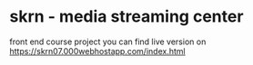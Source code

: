# skrn - media streaming center
front end course project 
you can find live version on https://skrn07.000webhostapp.com/index.html
